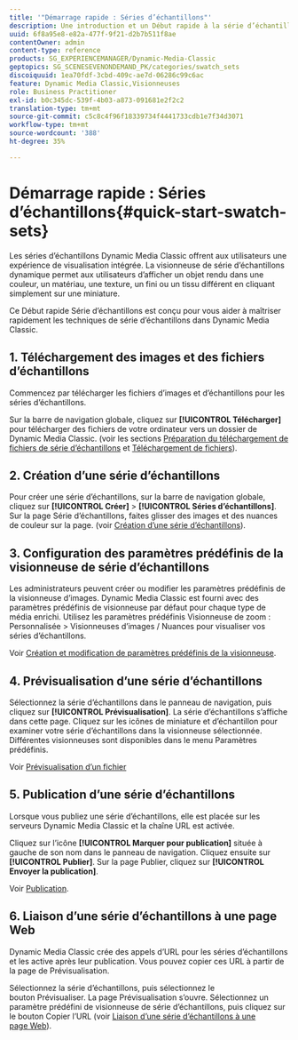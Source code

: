 ```yaml
---
title: '"Démarrage rapide : Séries d’échantillons"'
description: Une introduction et un Début rapide à la série d’échantillons pour vous aider à maîtriser rapidement les opérations.
uuid: 6f8a95e8-e82a-477f-9f21-d2b7b511f8ae
contentOwner: admin
content-type: reference
products: SG_EXPERIENCEMANAGER/Dynamic-Media-Classic
geptopics: SG_SCENESEVENONDEMAND_PK/categories/swatch_sets
discoiquuid: 1ea70fdf-3cbd-409c-ae7d-06286c99c6ac
feature: Dynamic Media Classic,Visionneuses
role: Business Practitioner
exl-id: b0c345dc-539f-4b03-a873-091681e2f2c2
translation-type: tm+mt
source-git-commit: c5c8c4f96f18339734f4441733cdb1e7f34d3071
workflow-type: tm+mt
source-wordcount: '388'
ht-degree: 35%

---
```


# Démarrage rapide : Séries d’échantillons{#quick-start-swatch-sets}

Les séries d’échantillons Dynamic Media Classic offrent aux utilisateurs une expérience de visualisation intégrée. La visionneuse de série d’échantillons dynamique permet aux utilisateurs d’afficher un objet rendu dans une couleur, un matériau, une texture, un fini ou un tissu différent en cliquant simplement sur une miniature.

Ce Début rapide Série d’échantillons est conçu pour vous aider à maîtriser rapidement les techniques de série d’échantillons dans Dynamic Media Classic.

## 1. Téléchargement des images et des fichiers d’échantillons

Commencez par télécharger les fichiers d’images et d’échantillons pour les séries d’échantillons.

Sur la barre de navigation globale, cliquez sur **[!UICONTROL Télécharger]** pour télécharger des fichiers de votre ordinateur vers un dossier de Dynamic Media Classic. (voir les sections [Préparation du téléchargement de fichiers de série d’échantillons](preparing-swatch-set-assets-upload.md#preparing-swatch-set-assets-for-upload) et [Téléchargement de fichiers](uploading-files.md#uploading-your-files)).

## 2. Création d’une série d’échantillons

Pour créer une série d’échantillons, sur la barre de navigation globale, cliquez sur **[!UICONTROL Créer]** > **[!UICONTROL Séries d’échantillons]**. Sur la page Série d’échantillons, faites glisser des images et des nuances de couleur sur la page. (voir [Création d’une série d’échantillons](creating-swatch-set.md#creating-a-swatch-set)).

## 3. Configuration des paramètres prédéfinis de la visionneuse de série d’échantillons

Les administrateurs peuvent créer ou modifier les paramètres prédéfinis de la visionneuse d’images. Dynamic Media Classic est fourni avec des paramètres prédéfinis de visionneuse par défaut pour chaque type de média enrichi. Utilisez les paramètres prédéfinis Visionneuse de zoom : Personnalisée > Visionneuses d’images / Nuances pour visualiser vos séries d’échantillons.

Voir [Création et modification de paramètres prédéfinis de la visionneuse](application-setup.md#adding-and-editing-viewer-presets).

## 4. Prévisualisation d’une série d’échantillons

Sélectionnez la série d’échantillons dans le panneau de navigation, puis cliquez sur **[!UICONTROL Prévisualisation]**. La série d’échantillons s’affiche dans cette page. Cliquez sur les icônes de miniature et d’échantillon pour examiner votre série d’échantillons dans la visionneuse sélectionnée. Différentes visionneuses sont disponibles dans le menu Paramètres prédéfinis.

Voir [Prévisualisation d’un fichier](previewing-asset.md#previewing-an-asset)

## 5. Publication d’une série d’échantillons

Lorsque vous publiez une série d’échantillons, elle est placée sur les serveurs Dynamic Media Classic et la chaîne URL est activée.

Cliquez sur l’icône **[!UICONTROL Marquer pour publication]** située à gauche de son nom dans le panneau de navigation. Cliquez ensuite sur **[!UICONTROL Publier]**. Sur la page Publier, cliquez sur **[!UICONTROL Envoyer la publication]**.

Voir [Publication](publishing-files.md#publishing-files).

## 6. Liaison d’une série d’échantillons à une page Web

Dynamic Media Classic crée des appels d’URL pour les séries d’échantillons et les active après leur publication. Vous pouvez copier ces URL à partir de la page de Prévisualisation.

Sélectionnez la série d’échantillons, puis sélectionnez le bouton Prévisualiser. La page Prévisualisation s’ouvre. Sélectionnez un paramètre prédéfini de visionneuse de série d’échantillons, puis cliquez sur le bouton Copier l’URL (voir [Liaison d’une série d’échantillons à une page Web](linking-swatch-set-web-page.md#linking-a-swatch-set-to-a-web-page)).
